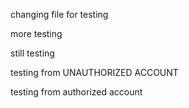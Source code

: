 changing file for testing

more testing

still testing

testing from UNAUTHORIZED ACCOUNT

testing from authorized account
